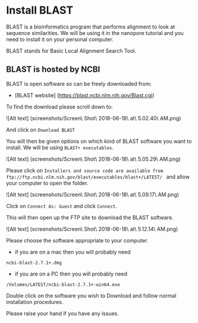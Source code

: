 # Install BLAST

BLAST is a bioinformatics program that performs alignment to look at sequence similarities. We will be using it in the nanopore tutorial and you need to install it on your personal computer.

BLAST stands for Basic Local Alignment Search Tool.

## BLAST is hosted by NCBI

BLAST is open software so can be freely downloaded from:

* [BLAST website] (https://blast.ncbi.nlm.nih.gov/Blast.cgi)

To find the download please scroll down to:

![Alt text] (screenshots/Screen\ Shot\ 2018-06-18\ at\ 5.02.40\ AM.png)

And click on ```Download BLAST```

You will then be given options on which kind of BLAST software you want to install. We will be using ```BLAST+ executables```.

![Alt text] (screenshots/Screen\ Shot\ 2018-06-18\ at\ 5.05.29\ AM.png)

Please click on ```Installers and source code are available from ftp://ftp.ncbi.nlm.nih.gov/blast/executables/blast+/LATEST/ ``` and allow your computer to open the folder.

![Alt text] (screenshots/Screen\ Shot\ 2018-06-18\ at\ 5.09.17\ AM.png)

Click on ```Connect As: Guest``` and click ```Connect```.

This will then open up the FTP site to download the BLAST software. 

![Alt text] (screenshots/Screen\ Shot\ 2018-06-18\ at\ 5.12.14\ AM.png)

Please choose the software appropriate to your computer.

* if you are on a mac then you will probably need
 
 ``` ncbi-blast-2.7.1+.dmg ```

* if you are on a PC then you will probably need 

 ```/Volumes/LATEST/ncbi-blast-2.7.1+-win64.exe```
 
Double click on the software you wish to Download and follow normal installation procedures.

Please raise your hand if you have any issues.
 
